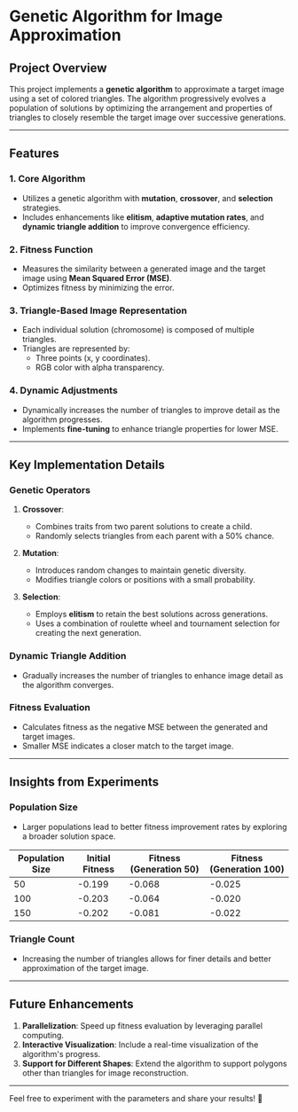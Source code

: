 # Genetic Algorithm for Image Approximation

## Project Overview

This project implements a **genetic algorithm** to approximate a target image using a set of colored triangles. The algorithm progressively evolves a population of solutions by optimizing the arrangement and properties of triangles to closely resemble the target image over successive generations.

---

## Features

### 1. **Core Algorithm**
- Utilizes a genetic algorithm with **mutation**, **crossover**, and **selection** strategies.
- Includes enhancements like **elitism**, **adaptive mutation rates**, and **dynamic triangle addition** to improve convergence efficiency.

### 2. **Fitness Function**
- Measures the similarity between a generated image and the target image using **Mean Squared Error (MSE)**.
- Optimizes fitness by minimizing the error.

### 3. **Triangle-Based Image Representation**
- Each individual solution (chromosome) is composed of multiple triangles.
- Triangles are represented by:
  - Three points (x, y coordinates).
  - RGB color with alpha transparency.

### 4. **Dynamic Adjustments**
- Dynamically increases the number of triangles to improve detail as the algorithm progresses.
- Implements **fine-tuning** to enhance triangle properties for lower MSE.

---

## Key Implementation Details

### Genetic Operators
1. **Crossover**:
   - Combines traits from two parent solutions to create a child.
   - Randomly selects triangles from each parent with a 50% chance.

2. **Mutation**:
   - Introduces random changes to maintain genetic diversity.
   - Modifies triangle colors or positions with a small probability.

3. **Selection**:
   - Employs **elitism** to retain the best solutions across generations.
   - Uses a combination of roulette wheel and tournament selection for creating the next generation.

### Dynamic Triangle Addition
- Gradually increases the number of triangles to enhance image detail as the algorithm converges.

### Fitness Evaluation
- Calculates fitness as the negative MSE between the generated and target images.
- Smaller MSE indicates a closer match to the target image.

---

## Insights from Experiments

### Population Size
- Larger populations lead to better fitness improvement rates by exploring a broader solution space.

| Population Size | Initial Fitness | Fitness (Generation 50) | Fitness (Generation 100) |
|------------------|----------------|--------------------------|---------------------------|
| 50               | -0.199         | -0.068                  | -0.025                   |
| 100              | -0.203         | -0.064                  | -0.020                   |
| 150              | -0.202         | -0.081                  | -0.022                   |

### Triangle Count
- Increasing the number of triangles allows for finer details and better approximation of the target image.

---

## Future Enhancements
1. **Parallelization**: Speed up fitness evaluation by leveraging parallel computing.
2. **Interactive Visualization**: Include a real-time visualization of the algorithm's progress.
3. **Support for Different Shapes**: Extend the algorithm to support polygons other than triangles for image reconstruction.

---

Feel free to experiment with the parameters and share your results! 🎨
